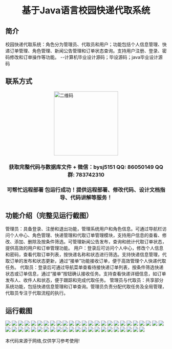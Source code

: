 <p><h1 align="center">基于Java语言校园快递代取系统</h1></p>

## 简介
校园快递代取系统：角色分为管理员、代取员和用户；功能包括个人信息管理、快递订单管理、角色管理、新闻公告管理和订单状态查询。支持用户注册、登录、密码修改和订单操作等功能。    --计算机毕业设计源码；毕设源码；java毕业设计源码


## 联系方式
<img src="https://bs-1329754181.cos.ap-shanghai.myqcloud.com/wx.jpg" alt="二维码" style="display: block; margin: 0 auto;" width="200px">
<p><h3 align="center">获取完整代码与数据库文件 + 微信：bysj5151 QQ: 86050149 QQ群: 783742310</h3></p>
<p><h3 align="center">可帮忙远程部署 包运行成功！提供远程部署、修改代码、设计文档指导、代码讲解等服务！</h3></p>

## 功能介绍（完整见运行截图）
管理员：具备登录、注册和退出功能，管理系统用户和角色信息。可通过导航栏访问个人中心、角色管理、快递管理和代取订单管理模块，支持用户信息的查看、修改、添加、删除及按条件筛选。可管理新闻公告发布，查询和统计代取订单状态，提供高效的用户和订单管理功能。
用户：登录后可访问个人中心，修改个人信息和密码，查看代取订单列表，按快递名称和状态进行筛选。支持快递信息管理，代取订单的发布和状态更新，通过“接单”功能接收订单，便于高效管理个人快递代取任务。
代取员：登录后可通过导航菜单查看待接快递订单列表，按条件筛选快递状态或订单信息，通过“接单”按钮确认接收任务。支持查看快递详细信息，如订单发布人、收件人和状态，便于跟踪和完成代取任务。
管理员与代取员：共享部分系统功能，包括快递信息管理和订单查询。管理员负责分配代取任务及全局管理，代取员专注于代取流程的执行。


## 运行截图
![](https://bs-1329754181.cos.ap-shanghai.myqcloud.com/ssm/CampusExpressPickupSystem/img/001.jpg)
![](https://bs-1329754181.cos.ap-shanghai.myqcloud.com/ssm/CampusExpressPickupSystem/img/002.jpg)
![](https://bs-1329754181.cos.ap-shanghai.myqcloud.com/ssm/CampusExpressPickupSystem/img/003.jpg)
![](https://bs-1329754181.cos.ap-shanghai.myqcloud.com/ssm/CampusExpressPickupSystem/img/004.jpg)
![](https://bs-1329754181.cos.ap-shanghai.myqcloud.com/ssm/CampusExpressPickupSystem/img/005.jpg)
![](https://bs-1329754181.cos.ap-shanghai.myqcloud.com/ssm/CampusExpressPickupSystem/img/006.jpg)
![](https://bs-1329754181.cos.ap-shanghai.myqcloud.com/ssm/CampusExpressPickupSystem/img/007.jpg)
![](https://bs-1329754181.cos.ap-shanghai.myqcloud.com/ssm/CampusExpressPickupSystem/img/008.jpg)
![](https://bs-1329754181.cos.ap-shanghai.myqcloud.com/ssm/CampusExpressPickupSystem/img/009.jpg)
![](https://bs-1329754181.cos.ap-shanghai.myqcloud.com/ssm/CampusExpressPickupSystem/img/010.jpg)
![](https://bs-1329754181.cos.ap-shanghai.myqcloud.com/ssm/CampusExpressPickupSystem/img/011.jpg)
![](https://bs-1329754181.cos.ap-shanghai.myqcloud.com/ssm/CampusExpressPickupSystem/img/012.jpg)
![](https://bs-1329754181.cos.ap-shanghai.myqcloud.com/ssm/CampusExpressPickupSystem/img/013.jpg)
![](https://bs-1329754181.cos.ap-shanghai.myqcloud.com/ssm/CampusExpressPickupSystem/img/014.jpg)
![](https://bs-1329754181.cos.ap-shanghai.myqcloud.com/ssm/CampusExpressPickupSystem/img/015.jpg)
![](https://bs-1329754181.cos.ap-shanghai.myqcloud.com/ssm/CampusExpressPickupSystem/img/016.jpg)
![](https://bs-1329754181.cos.ap-shanghai.myqcloud.com/ssm/CampusExpressPickupSystem/img/017.jpg)
![](https://bs-1329754181.cos.ap-shanghai.myqcloud.com/ssm/CampusExpressPickupSystem/img/018.jpg)
![](https://bs-1329754181.cos.ap-shanghai.myqcloud.com/ssm/CampusExpressPickupSystem/img/019.jpg)
![](https://bs-1329754181.cos.ap-shanghai.myqcloud.com/ssm/CampusExpressPickupSystem/img/020.jpg)
![](https://bs-1329754181.cos.ap-shanghai.myqcloud.com/ssm/CampusExpressPickupSystem/img/021.jpg)
![](https://bs-1329754181.cos.ap-shanghai.myqcloud.com/ssm/CampusExpressPickupSystem/img/022.jpg)
![](https://bs-1329754181.cos.ap-shanghai.myqcloud.com/ssm/CampusExpressPickupSystem/img/023.jpg)
![](https://bs-1329754181.cos.ap-shanghai.myqcloud.com/ssm/CampusExpressPickupSystem/img/024.jpg)
![](https://bs-1329754181.cos.ap-shanghai.myqcloud.com/ssm/CampusExpressPickupSystem/img/025.jpg)
![](https://bs-1329754181.cos.ap-shanghai.myqcloud.com/ssm/CampusExpressPickupSystem/img/026.jpg)
![](https://bs-1329754181.cos.ap-shanghai.myqcloud.com/ssm/CampusExpressPickupSystem/img/027.jpg)
![](https://bs-1329754181.cos.ap-shanghai.myqcloud.com/ssm/CampusExpressPickupSystem/img/028.jpg)
![](https://bs-1329754181.cos.ap-shanghai.myqcloud.com/ssm/CampusExpressPickupSystem/img/029.jpg)
![](https://bs-1329754181.cos.ap-shanghai.myqcloud.com/ssm/CampusExpressPickupSystem/img/030.jpg)
![](https://bs-1329754181.cos.ap-shanghai.myqcloud.com/ssm/CampusExpressPickupSystem/img/031.jpg)
![](https://bs-1329754181.cos.ap-shanghai.myqcloud.com/ssm/CampusExpressPickupSystem/img/032.jpg)
![](https://bs-1329754181.cos.ap-shanghai.myqcloud.com/ssm/CampusExpressPickupSystem/img/033.jpg)
![](https://bs-1329754181.cos.ap-shanghai.myqcloud.com/ssm/CampusExpressPickupSystem/img/034.jpg)
![](https://bs-1329754181.cos.ap-shanghai.myqcloud.com/ssm/CampusExpressPickupSystem/img/035.jpg)
![](https://bs-1329754181.cos.ap-shanghai.myqcloud.com/ssm/CampusExpressPickupSystem/img/036.jpg)
![](https://bs-1329754181.cos.ap-shanghai.myqcloud.com/ssm/CampusExpressPickupSystem/img/037.jpg)
![](https://bs-1329754181.cos.ap-shanghai.myqcloud.com/ssm/CampusExpressPickupSystem/img/038.jpg)
![](https://bs-1329754181.cos.ap-shanghai.myqcloud.com/ssm/CampusExpressPickupSystem/img/039.jpg)
![](https://bs-1329754181.cos.ap-shanghai.myqcloud.com/ssm/CampusExpressPickupSystem/img/040.jpg)
![](https://bs-1329754181.cos.ap-shanghai.myqcloud.com/ssm/CampusExpressPickupSystem/img/041.jpg)
![](https://bs-1329754181.cos.ap-shanghai.myqcloud.com/ssm/CampusExpressPickupSystem/img/042.jpg)
![](https://bs-1329754181.cos.ap-shanghai.myqcloud.com/ssm/CampusExpressPickupSystem/img/043.jpg)
![](https://bs-1329754181.cos.ap-shanghai.myqcloud.com/ssm/CampusExpressPickupSystem/img/044.jpg)
![](https://bs-1329754181.cos.ap-shanghai.myqcloud.com/ssm/CampusExpressPickupSystem/img/045.jpg)
![](https://bs-1329754181.cos.ap-shanghai.myqcloud.com/ssm/CampusExpressPickupSystem/img/046.jpg)
![](https://bs-1329754181.cos.ap-shanghai.myqcloud.com/ssm/CampusExpressPickupSystem/img/047.jpg)

<p>本代码来源于网络,仅供学习参考使用!</p>
